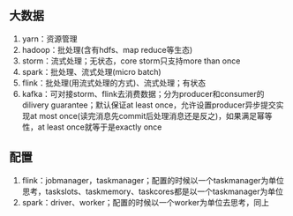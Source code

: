 ## 大数据

1. yarn：资源管理
2. hadoop：批处理(含有hdfs、map reduce等生态)
3. storm：流式处理；无状态，core storm只支持more than once
4. spark：批处理、流式处理(micro batch)
5. flink：批处理(用流式处理的方式)、流式处理；有状态
6. kafka：可对接storm、flink去消费数据；分为producer和consumer的dilivery guarantee；默认保证at least once，允许设置producer异步提交实现at most once(读完消息先commit后处理消息还是反之)，如果满足幂等性，at least once就等于是exactly once

## 配置

1. flink：jobmanager，taskmanager；配置的时候以一个taskmanager为单位思考，taskslots、taskmemory、taskcores都是以一个taskmanager为单位
2. spark：driver、worker；配置的时候以一个worker为单位去思考，同上